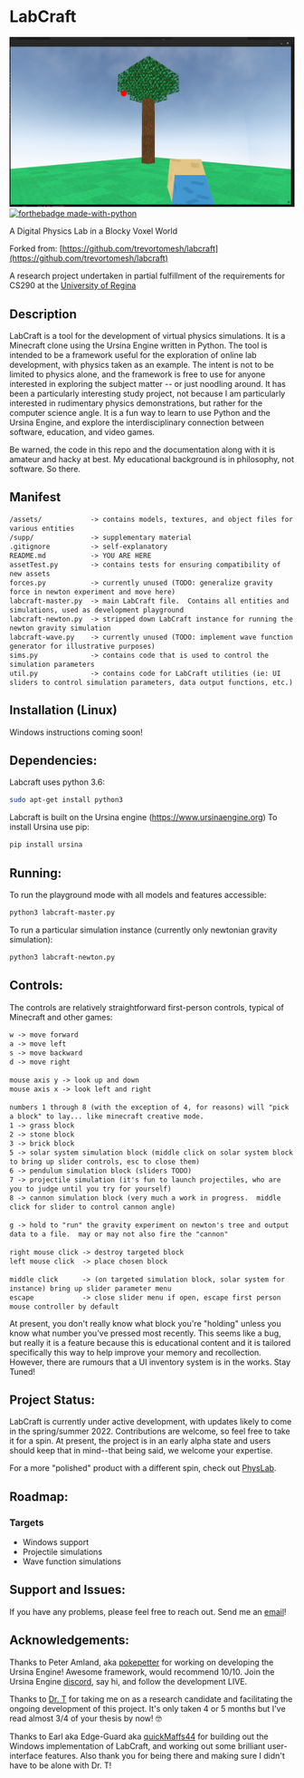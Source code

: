 # LabCraft
![screenshot](supp/labcraft-screen1.png)
[![forthebadge made-with-python](http://ForTheBadge.com/images/badges/made-with-python.svg)](https://www.python.org/)

A Digital Physics Lab in a Blocky Voxel World

Forked from: [https://github.com/trevortomesh/labcraft](https://github.com/trevortomesh/labcraft)

A research project undertaken in partial fulfillment of the requirements for CS290 at the [University of Regina](www.uregina.ca)

## Description

LabCraft is a tool for the development of virtual physics simulations.  It is a Minecraft clone using the Ursina Engine written in Python.  The tool is intended to be a framework useful for the exploration of online lab development, with physics taken as an example.  The intent is not to be limited to physics alone, and the framework is free to use for anyone interested in exploring the subject matter -- or just noodling around.  It has been a particularly interesting study project, not because I am particularly interested in rudimentary physics demonstrations, but rather for the computer science angle.  It is a fun way to learn to use Python and the Ursina Engine, and explore the interdisciplinary connection between software, education, and video games.

Be warned, the code in this repo and the documentation along with it is amateur and hacky at best.  My educational background is in philosophy, not software.  So there.

## Manifest

```
/assets/            -> contains models, textures, and object files for various entities
/supp/              -> supplementary material
.gitignore          -> self-explanatory
README.md           -> YOU ARE HERE
assetTest.py        -> contains tests for ensuring compatibility of new assets
forces.py           -> currently unused (TODO: generalize gravity force in newton experiment and move here)
labcraft-master.py  -> main LabCraft file.  Contains all entities and simulations, used as development playground
labcraft-newton.py  -> stripped down LabCraft instance for running the newton gravity simulation
labcraft-wave.py    -> currently unused (TODO: implement wave function generator for illustrative purposes)
sims.py             -> contains code that is used to control the simulation parameters
util.py             -> contains code for LabCraft utilities (ie: UI sliders to control simulation parameters, data output functions, etc.)
```

## Installation (Linux)

Windows instructions coming soon!

## Dependencies:
Labcraft uses python 3.6:
```bash
sudo apt-get install python3
```

Labcraft is built on the Ursina engine (https://www.ursinaengine.org)
To install Ursina use pip:
``` bash
pip install ursina

```

## Running:
To run the playground mode with all models and features accessible:
```bash
python3 labcraft-master.py
```

To run a particular simulation instance (currently only newtonian gravity simulation):
```bash
python3 labcraft-newton.py
```

## Controls:
The controls are relatively straightforward first-person controls, typical of Minecraft and other games:
```
w -> move forward
a -> move left
s -> move backward
d -> move right

mouse axis y -> look up and down
mouse axis x -> look left and right

numbers 1 through 8 (with the exception of 4, for reasons) will "pick a block" to lay... like minecraft creative mode.
1 -> grass block
2 -> stone block
3 -> brick block
5 -> solar system simulation block (middle click on solar system block to bring up slider controls, esc to close them)
6 -> pendulum simulation block (sliders TODO)
7 -> projectile simulation (it's fun to launch projectiles, who are you to judge until you try for yourself)
8 -> cannon simulation block (very much a work in progress.  middle click for slider to control cannon angle)

g -> hold to "run" the gravity experiment on newton's tree and output data to a file.  may or may not also fire the "cannon"

right mouse click -> destroy targeted block
left mouse click  -> place chosen block

middle click      -> (on targeted simulation block, solar system for instance) bring up slider parameter menu
escape            -> close slider menu if open, escape first person mouse controller by default
```

At present, you don't really know what block you're "holding" unless you know what number you've pressed most recently.  This seems like a bug, but really it is a feature because this is educational content and it is tailored specifically this way to help improve your memory and recollection.  However, there are rumours that a UI inventory system is in the works.  Stay Tuned!

## Project Status:

LabCraft is currently under active development, with updates likely to come in the spring/summer 2022.  Contributions are welcome, so feel free to take it for a spin.  At present, the project is in an early alpha state and users should keep that in mind--that being said, we welcome your expertise.

For a more "polished" product with a different spin, check out [PhysLab](https://colin-price.wbs.uni.worc.ac.uk/PhysLab/PhysLab.htm).

## Roadmap:

### Targets

- Windows support
- Projectile simulations
- Wave function simulations

## Support and Issues:

If you have any problems, please feel free to reach out.  Send me an [email](mailto:dc.christianson@gmail.com)!

## Acknowledgements:

Thanks to Peter Amland, aka [pokepetter](https://github.com/pokepetter/ursina) for working on developing the Ursina Engine!  Awesome framework, would recommend 10/10.  Join the Ursina Engine [discord](https://discord.gg/C8aaC4jSCd), say hi, and follow the development LIVE.

Thanks to [Dr. T](https://github.com/trevortomesh) for taking me on as a research candidate and facilitating the ongoing development of this project.  It's only taken 4 or 5 months but I've read almost 3/4 of your thesis by now! 🤓

Thanks to Earl aka Edge-Guard aka [quickMaffs44](https://github.com/quickMaffs44) for building out the Windows implementation of LabCraft, and working out some brilliant user-interface features.  Also thank you for being there and making sure I didn't have to be alone with Dr. T!


